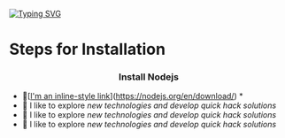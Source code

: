 [![Typing SVG](https://readme-typing-svg.demolab.com?font=Fira+Code&pause=1000&width=435&lines=Share+files+!+have+fun)](https://git.io/typing-svg)

#  Steps for Installation #


<h3 align="center">Install Nodejs </h3>

- 🔭[[I'm an inline-style link](https://nodejs.org/en/download/)](https://nodejs.org/en/download/) *
- 🔭 I like to explore *new technologies and develop quick hack solutions*
- 🔭 I like to explore *new technologies and develop quick hack solutions*
- 🔭 I like to explore *new technologies and develop quick hack solutions*




